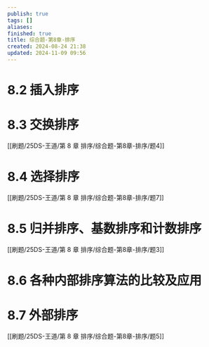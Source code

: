 ```yaml
---
publish: true
tags: []
aliases: 
finished: true
title: 综合题-第8章-排序
created: 2024-08-24 21:38
updated: 2024-11-09 09:56
---
```


# 8.2 插入排序

# 8.3 交换排序

[[刷题/25DS-王道/第 8 章 排序/综合题-第8章-排序/题4]] 

# 8.4 选择排序

[[刷题/25DS-王道/第 8 章 排序/综合题-第8章-排序/题7]] 

# 8.5 归并排序、基数排序和计数排序

[[刷题/25DS-王道/第 8 章 排序/综合题-第8章-排序/题3]] 

# 8.6 各种内部排序算法的比较及应用

# 8.7 外部排序

[[刷题/25DS-王道/第 8 章 排序/综合题-第8章-排序/题5]]